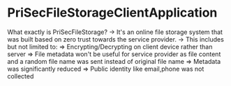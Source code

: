 # PriSecFileStorageClientApplication

What exactly is PriSecFileStorage?
  -> It's an online file storage system that was built based on zero trust towards the service provider.
  -> This includes but not limited to:
      => Encrypting/Decrypting on client device rather than server
      => File metadata won't be useful for service provider as file content and a random file name was sent instead of original file name
      => Metadata was significantly reduced
      => Public identity like email,phone was not collected
